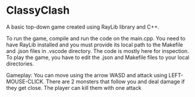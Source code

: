 # ClassyClash
A basic top-down game created using RayLib library and C++.

To run the game, compile and run the code on the main.cpp.
You need to have RayLib installed and you must provide its local path to the Makefile and .json files in .vscode directory.
The code is mostly here for inspection. To play the game, you have to edit the .json and Makefile files to your local directories.


Gameplay:
You can move using the arrow WASD and attack using LEFT-MOUSE-CLICK. There are 2 monsters that follow you and deal damage if they get close. The player can kill them with one attack

